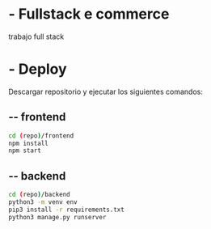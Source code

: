 # - Fullstack e commerce
trabajo full stack
# - Deploy
Descargar repositorio y ejecutar los siguientes comandos:
## -- frontend
```bash
cd (repo)/frontend
npm install
npm start
```
## -- backend
```bash
cd (repo)/backend
python3 -m venv env
pip3 install -r requirements.txt
python3 manage.py runserver
```

